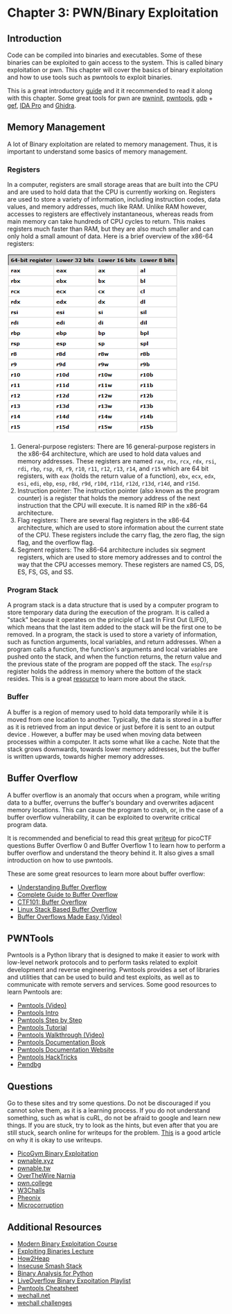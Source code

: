 # **Chapter 3: PWN/Binary Exploitation**

## Introduction

Code can be compiled into binaries and executables. Some of these binaries can be exploited to gain access to the system. This is called binary exploitation or pwn. This chapter will cover the basics of binary exploitation and how to use tools such as pwntools to exploit binaries.

This is a great introductory [guide](https://blog.caprinux.com/lawofpwn/) and it it recommended to read it along with this chapter.
Some great tools for pwn are [pwninit](https://github.com/io12/pwninit), [pwntools](https://github.com/Gallopsled/pwntools), [gdb](https://www.sourceware.org/gdb/) + [gef](https://github.com/hugsy/gef), [IDA Pro](https://hex-rays.com/ida-pro/) and [Ghidra](https://ghidra-sre.org/).

## Memory Management

A lot of Binary exploitation are related to memory management. Thus, it is important to understand some basics of memory management.

### Registers

In a computer, registers are small storage areas that are built into the CPU and are used to hold data that the CPU is currently working on. Registers are used to store a variety of information, including instruction codes, data values, and memory addresses, much like RAM. Unlike RAM however, accesses to registers are effectively instantaneous, whereas reads from main memory can take hundreds of CPU cycles to return. This makes registers much faster than RAM, but they are also much smaller and can only hold a small amount of data. Here is a brief overview of the x86-64 registers:

![Image of General Purpose Registers](./Images/Register.png)

1. General-purpose registers: There are 16 general-purpose registers in the x86-64 architecture, which are used to hold data values and memory addresses. These registers are named `rax`, `rbx`, `rcx`, `rdx`, `rsi`, `rdi`, `rbp`, `rsp`, `r8`, `r9`, `r10`, `r11`, `r12`, `r13`, `r14`, and `r15` which are 64 bit registers, with `eax` (holds the return value of a function), `ebx`, `ecx`, `edx`, `esi`, `edi`, `ebp`, `esp`, `r8d`, `r9d`, `r10d`, `r11d`, `r12d`, `r13d`, `r14d`, and `r15d`.
2. Instruction pointer: The instruction pointer (also known as the program counter) is a register that holds the memory address of the next instruction that the CPU will execute. It is named RIP in the x86-64 architecture.
3. Flag registers: There are several flag registers in the x86-64 architecture, which are used to store information about the current state of the CPU. These registers include the carry flag, the zero flag, the sign flag, and the overflow flag.
4. Segment registers: The x86-64 architecture includes six segment registers, which are used to store memory addresses and to control the way that the CPU accesses memory. These registers are named CS, DS, ES, FS, GS, and SS.

### Program Stack

A program stack is a data structure that is used by a computer program to store temporary data during the execution of the program. It is called a "stack" because it operates on the principle of Last In First Out (LIFO), which means that the last item added to the stack will be the first one to be removed. In a program, the stack is used to store a variety of information, such as function arguments, local variables, and return addresses. When a program calls a function, the function's arguments and local variables are pushed onto the stack, and when the function returns, the return value and the previous state of the program are popped off the stack. The `esp`/`rsp` register holds the address in memory where the bottom of the stack resides. This is a great [resource](https://ctf101.org/binary-exploitation/what-is-the-stack/) to learn more about the stack.

### Buffer

A buffer is a region of memory used to hold data temporarily while it is moved from one location to another. Typically, the data is stored in a buffer as it is retrieved from an input device or just before it is sent to an output device . However, a buffer may be used when moving data between processes within a computer. It acts some what like a cache. Note that the stack grows downwards, towards lower memory addresses, but the buffer is written upwards, towards higher memory addresses.

## Buffer Overflow

A buffer overflow is an anomaly that occurs when a program, while writing data to a buffer, overruns the buffer's boundary and overwrites adjacent memory locations. This can cause the program to crash, or, in the case of a buffer overflow vulnerability, it can be exploited to overwrite critical program data.

It is recommended and beneficial to read this great [writeup](https://enscribe.dev/ctfs/pico22/pwn/buffer-overflow-series/) for picoCTF questions Buffer Overflow 0 and Buffer Overflow 1 to learn how to perform a buffer overflow and understand the theory behind it. It also gives a small introduction on how to use pwntools.

These are some great resources to learn more about buffer overflow:

* [Understanding Buffer Overflow](https://medium.com/techloop/understanding-buffer-overflow-vulnerability-85ac22ec8cd3)
* [Complete Guide to Buffer Overflow](https://steflan-security.com/complete-guide-to-stack-buffer-overflow-oscp/)
* [CTF101: Buffer Overflow](https://ctf101.org/binary-exploitation/buffer-overflow/)
* [Linux Stack Based Buffer Overflow](https://www.exploit-db.com/docs/english/28475-linux-stack-based-buffer-overflows.pdf)
* [Buffer Overflows Made Easy (Video)](https://www.youtube.com/watch?v=ncBblM920jw)

## PWNTools

Pwntools is a Python library that is designed to make it easier to work with low-level network protocols and to perform tasks related to exploit development and reverse engineering. Pwntools provides a set of libraries and utilities that can be used to build and test exploits, as well as to communicate with remote servers and services.
Some good resources to learn Pwntools are:

* [Pwntools (Video)](https://www.youtube.com/watch?v=9wepzpQhhio)
* [Pwntools Intro](https://guyinatuxedo.github.io/02-intro_tooling/pwntools/index.html)
* [Pwntools Step by Step](https://laptrinhx.com/learn-pwntools-step-by-step-3291757783/)
* [Pwntools Tutorial](https://github.com/Gallopsled/pwntools-tutorial)
* [Pwntools Walkthrough (Video)](https://www.youtube.com/watch?v=vwLA4nhvLJg)
* [Pwntools Documentation Book](https://buildmedia.readthedocs.org/media/pdf/pwntools/stable/pwntools.pdf)
* [Pwntools Documentation Website](https://docs.pwntools.com/en/stable/)
* [Pwntools HackTricks](https://book.hacktricks.xyz/reversing-and-exploiting/tools/pwntools)
* [Pwndbg](https://github.com/pwndbg/pwndbg)

## Questions

Go to these sites and try some questions. Do not be discouraged if you cannot solve them, as it is a learning process. If you do not understand something, such as what is cuRL, do not be afraid to google and learn new things. If you are stuck, try to look as the hints, but even after that you are still stuck, search online for writeups for the problem. [This](https://www.hackthebox.com/blog/It-is-Okay-to-Use-Writeups) is a good article on why it is okay to use writeups.

* [PicoGym Binary Exploitation](https://play.picoctf.org/practice?category=6&page=1)
* [pwnable.xyz](https://pwnable.xyz/challenges/)
* [pwnable.tw](https://pwnable.tw/)
* [OverTheWire Narnia](https://overthewire.org/wargames/narnia/)
* [pwn.college](https://dojo.pwn.college/)
* [W3Challs](https://w3challs.com/challenges/list/pwn)
* [Pheonix](https://exploit-exercises.com/phoenix/)
* [Microcorruption](https://microcorruption.com)

## Additional Resources

* [Modern Binary Exploitation Course](https://github.com/RPISEC/MBE)
* [Exploiting Binaries Lecture](https://trailofbits.github.io/ctf/exploits/binary1.html)
* [How2Heap](https://github.com/shellphish/how2heap)
* [Insecuse Smash Stack](https://insecure.org/stf/smashstack.html)
* [Binary Analysis for Python](https://angr.io/)
* [LiveOverflow Binary Expoitation Playlist](https://www.youtube.com/watch?v=iyAyN3GFM7A&list=PLhixgUqwRTjxglIswKp9mpkfPNfHkzyeN)
* [Pwntools Cheatsheet](https://gist.github.com/anvbis/64907e4f90974c4bdd930baeb705dedf)
* [wechall.net](https://www.wechall.net/active_sites)
* [wechall challenges](https://www.wechall.net/challs/)
